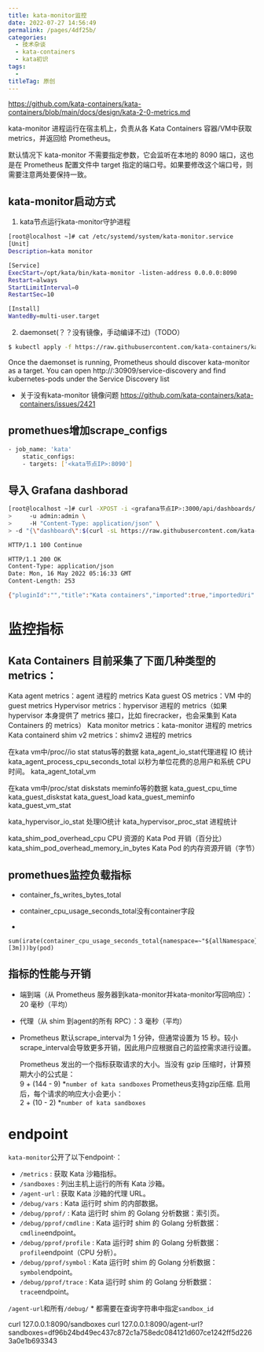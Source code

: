 ```yaml
---
title: kata-monitor监控
date: 2022-07-27 14:56:49
permalink: /pages/4df25b/
categories:
  - 技术杂谈
  - kata-containers
  - kata初识
tags:
  - 
titleTag: 原创
---
```



https://github.com/kata-containers/kata-containers/blob/main/docs/design/kata-2-0-metrics.md


kata-monitor 进程运行在宿主机上，负责从各 Kata Containers 容器/VM中获取 metrics，并返回给 Prometheus。

默认情况下 kata-monitor 不需要指定参数，它会监听在本地的 8090 端口，这也是在 Prometheus 配置文件中 target 指定的端口号。如果要修改这个端口号，则需要注意两处要保持一致。


## kata-monitor启动方式
1. kata节点运行kata-monitor守护进程
```bash
[root@localhost ~]# cat /etc/systemd/system/kata-monitor.service
[Unit]
Description=kata monitor

[Service]
ExecStart=/opt/kata/bin/kata-monitor -listen-address 0.0.0.0:8090
Restart=always
StartLimitInterval=0
RestartSec=10

[Install]
WantedBy=multi-user.target
```

2. daemonset(？？没有镜像，手动编译不过)（TODO）
```bash
$ kubectl apply -f https://raw.githubusercontent.com/kata-containers/kata-containers/main/docs/how-to/data/kata-monitor-daemonset.yml
```

Once the daemonset is running, Prometheus should discover kata-monitor as a target. You can open http://<hostIP>:30909/service-discovery and find kubernetes-pods under the Service Discovery list

- 关于没有kata-monitor 镜像问题
https://github.com/kata-containers/kata-containers/issues/2421


## promethues增加scrape_configs
```bash
- job_name: 'kata'
    static_configs:
    - targets: ['<kata节点IP>:8090']
```
## 导入 Grafana dashborad

```bash
[root@localhost ~]# curl -XPOST -i <grafana节点IP>:3000/api/dashboards/import \
>     -u admin:admin \
>     -H "Content-Type: application/json" \
> -d "{\"dashboard\":$(curl -sL https://raw.githubusercontent.com/kata-containers/kata-containers/main/docs/how-to/data/dashboard.json )}"

HTTP/1.1 100 Continue

HTTP/1.1 200 OK
Content-Type: application/json
Date: Mon, 16 May 2022 05:16:33 GMT
Content-Length: 253

{"pluginId":"","title":"Kata containers","imported":true,"importedUri":"db/kata-containers","importedUrl":"/d/75pdqURGk/kata-containers","slug":"","dashboardId":0,"folderId":0,"importedRevision":1,"revision":1,"description":"","path":"","removed":false}
```



# 监控指标

## Kata Containers 目前采集了下面几种类型的 metrics：

Kata agent metrics：agent 进程的 metrics
Kata guest OS metrics：VM 中的 guest metrics
Hypervisor metrics：hypervisor 进程的 metrics（如果 hypervisor 本身提供了 metrics 接口，比如 firecracker，也会采集到 Kata Containers 的 metrics）
Kata monitor metrics：kata-monitor 进程的 metrics
Kata containerd shim v2 metrics：shimv2 进程的 metrics




在kata vm中/proc/<pid>/io  stat status等的数据
kata_agent_io_stat代理进程 IO 统计
kata_agent_process_cpu_seconds_total 以秒为单位花费的总用户和系统 CPU 时间。
kata_agent_total_vm 

在kata vm中/proc/stat  diskstats meminfo等的数据
kata_guest_cpu_time
kata_guest_diskstat
kata_guest_load
kata_guest_meminfo
kata_guest_vm_stat

kata_hypervisor_io_stat 处理IO统计
kata_hypervisor_proc_stat  进程统计

kata_shim_pod_overhead_cpu CPU 资源的 Kata Pod 开销（百分比）
kata_shim_pod_overhead_memory_in_bytes Kata Pod 的内存资源开销（字节）




## promethues监控负载指标
- container_fs_writes_bytes_total 

- container_cpu_usage_seconds_total没有container字段
- 
```
sum(irate(container_cpu_usage_seconds_total{namespace=~"${allNamespace}",pod=~"^${loadNames}",container!=""}[3m]))by(pod)
```





## 指标的性能与开销
-  端到端（从 Prometheus 服务器到kata-monitor并kata-monitor写回响应）：20 毫秒（平均）
-  代理（从 shim 到agent的所有 RPC）：3 毫秒（平均）
-  Prometheus 默认scrape_interval为 1 分钟，但通常设置为 15 秒。较小scrape_interval会导致更多开销，因此用户应根据自己的监控需求进行设置。

	Prometheus 发出的一个指标获取请求的大小。当没有 gzip 压缩时，计算预期大小的公式是：  
9 + (144 - 9) *`number of kata sandboxes`
	Prometheus支持gzip压缩. 启用后，每个请求的响应大小会更小：  
2 + (10 - 2) *`number of kata sandboxes`

# endpoint
`kata-monitor`公开了以下endpoint·：
  *  `/metrics`              : 获取 Kata 沙箱指标。
  *  `/sandboxes`            : 列出主机上运行的所有 Kata 沙箱。
  *  `/agent-url`            : 获取 Kata 沙箱的代理 URL。
  *  `/debug/vars`           : Kata 运行时 shim 的内部数据。
  *  `/debug/pprof/`         : Kata 运行时 shim 的 Golang 分析数据：索引页。
  *  `/debug/pprof/cmdline` : Kata 运行时 shim 的 Golang 分析数据：`cmdline`endpoint。
  *  `/debug/pprof/profile` : Kata 运行时 shim 的 Golang 分析数据：`profile`endpoint（CPU 分析）。
  *  `/debug/pprof/symbol`   : Kata 运行时 shim 的 Golang 分析数据：`symbol`endpoint。
  *  `/debug/pprof/trace`    : Kata 运行时 shim 的 Golang 分析数据：`trace`endpoint。

`/agent-url`和所有`/debug/` * 都需要在查询字符串中指定`sandbox_id` 

   curl 127.0.0.1:8090/sandboxes
   curl 127.0.0.1:8090/agent-url?sandboxes=df96b24bd49ec437c872c1a758edc084121d607ce1242ff5d2263a0e1b693343